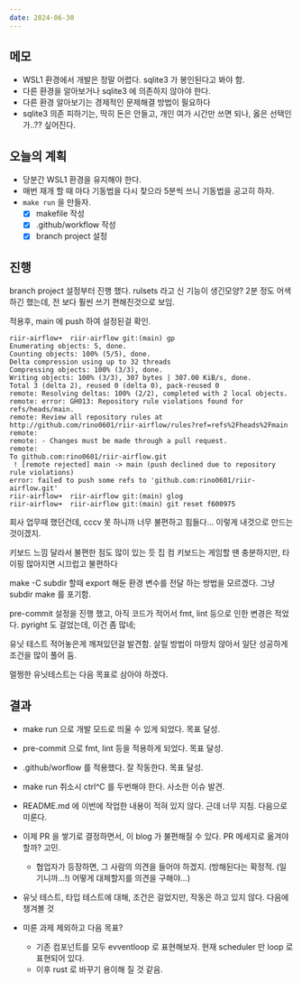 ```yaml
---
date: 2024-06-30
---
```


## 메모
- WSL1 환경에서 개발은 정말 어렵다. sqlite3 가 봉인된다고 봐야 함.
- 다른 환경을 알아보거나 sqlite3 에 의존하지 않아야 한다.
- 다른 환경 알아보기는 경제적인 문제해결 방법이 필요하다
- sqlite3 의존 피하기는, 딱히 돈은 안들고, 개인 여가 시간만 쓰면 되나, 옳은 선택인가..?? 싶어진다. 

## 오늘의 계획

- 당분간 WSL1 환경을 유지해야 한다.
- 매번 재개 할 때 마다 기동법을 다시 찾으라 5분씩 쓰니 기동법을 공고히 하자.
- `make run` 을 만들자.
    - [x] makefile 작성
    - [x] .github/workflow 작성
    - [x] branch project 설정
## 진행

branch project 설정부터 진행 했다.
rulsets 라고 신 기능이 생긴모양? 2분 정도 어색하긴 했는데, 전 보다 훨씬 쓰기 편해진것으로 보임.

적용후, main 에 push 하여 설정된걸 확인.

```
riir-airflow➜  riir-airflow git:(main) gp
Enumerating objects: 5, done.
Counting objects: 100% (5/5), done.
Delta compression using up to 32 threads
Compressing objects: 100% (3/3), done.
Writing objects: 100% (3/3), 307 bytes | 307.00 KiB/s, done.
Total 3 (delta 2), reused 0 (delta 0), pack-reused 0
remote: Resolving deltas: 100% (2/2), completed with 2 local objects.
remote: error: GH013: Repository rule violations found for refs/heads/main.
remote: Review all repository rules at http://github.com/rino0601/riir-airflow/rules?ref=refs%2Fheads%2Fmain
remote: 
remote: - Changes must be made through a pull request.
remote: 
To github.com:rino0601/riir-airflow.git
 ! [remote rejected] main -> main (push declined due to repository rule violations)
error: failed to push some refs to 'github.com:rino0601/riir-airflow.git'
riir-airflow➜  riir-airflow git:(main) glog
riir-airflow➜  riir-airflow git:(main) git reset f600975
```

회사 업무때 했던건데, cccv 못 하니까 너무 불편하고 힘들다...
이렇게 내것으로 만드는 것이겠지.

키보드 느낌 달라서 불편한 점도 많이 있는 듯
집 컴 키보드는 게임할 땐 충분하지만, 타이핑 많아지면 시끄럽고 불편하다

make -C subdir 할때 export 해둔 환경 변수를 전달 하는 방법을 모르겠다. 그냥 subdir make 를 포기함.

pre-commit 설정을 진행 했고, 아직 코드가 적어서 fmt, lint 등으로 인한 변경은 적었다.
pyright 도 걸었는데, 이건 좀 많네;

유닛 테스트 적어놓은게 깨져있던걸 발견함. 살릴 방법이 마땅치 않아서 일단 성공하게 조건을 많이 풀어 둠.

멀쩡한 유닛테스트는 다음 목표로 삼아야 하겠다.


## 결과

- make run 으로 개발 모드로 띄울 수 있게 되었다. 목표 달성.
- pre-commit 으로 fmt, lint 등을 적용하게 되었다. 목표 달성.
- .github/worflow 를 적용했다. 잘 작동한다. 목표 달성.


- make run 취소시 ctrl^C 를 두번해야 한다. 사소한 이슈 발견.
- README.md 에 이번에 작업한 내용이 적혀 있지 않다. 근데 너무 지침. 다음으로 미룬다.
- 이제 PR 을 쌓기로 결정하면서, 이 blog 가 불편해질 수 있다. PR 메세지로 옮겨야 할까? 고민.
    - 협업자가 등장하면, 그 사람의 의견을 들어야 하겠지. (방해된다는 확정적. (일기니까...!) 어떻게 대체할지를 의견을 구해야...)
- 유닛 테스트, 타입 테스트에 대해, 조건은 걸었지만, 작동은 하고 있지 않다. 다음에 챙겨볼 것
- 미룬 과제 제외하고 다음 목표?
    - 기존 컴포넌트를 모두 evventloop 로 표현해보자. 현재 scheduler 만 loop 로 표현되어 있다.
    - 이후 rust 로 바꾸기 용이해 질 것 같음.
